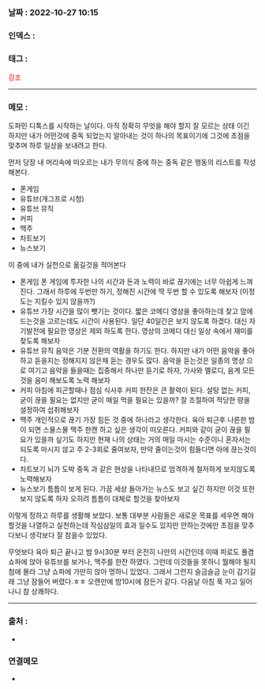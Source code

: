 ### 날짜 :  2022-10-27 10:15

### 인덱스 :

### 태그 :

<span style="color: red">강조</span>

----

### 메모 :

도파민 디톡스를 시작하는 날이다.
아직 정확히 무엇을 해야 할지 잘 모르는 상태 이긴 하지만
내가 어떤것에 중독 되었는지 알아내는 것이 하나의 목표이기에
그것에 초점을 맞추며 하루 일상을 보내려고 한다.

먼저 당장 내 머리속에 떠오르는 
내가 무의식 중에 하는 중독 같은 행동의 리스트를 작성해본다.
- 폰게임
- 유튜브(개그프로 시청)
- 유튜브 뮤직
- 커피
- 맥주
- 차트보기
- 뉴스보기

이 중에 내가 실천으로 옮길것을 적어본다

- 폰게임 
폰 게임에 투자한 나의 시간과 돈과 노력이 바로 끊기에는 너무 아쉽게 느껴진다.
그래서 하루에 두번만 하기, 정해진 시간에 딱 두번 할 수 있도록 해보자 (이정도는 지킬수 있지 않을까?)
- 유튜브
가장 시간을 많이 뺏기는 것이다. 짧은 코메디 영상을 좋아하는데 찾고 맘에 드는것을 고르는데도 시간이 사용된다. 일단 40일간은 보지 않도록 하겠다. 대신 자기발전에 필요한 영상은 제외 하도록 한다.
영상의 코메디 대신 일상 속에서 재미를 찾도록 해보자
- 유튜브 뮤직
음악은 기분 전환의 역활을 하기도 한다. 하지만 내가 어떤 음악을 좋아하고 듣을지는 정해지지 않은채 
듣는 경우도 많다. 음악을 듣는것은 일종의 명상 으로 여기고 음악을 들을때는 집중해서 하나만 듣기로 하자, 가사와 멜로디, 음계 모든것을 음미 해보도록 노력 해보자
- 커피
아침에 피곤할때나 점심 식사후 커피 한잔은 큰 활력이 된다.
설탕 없는 커피, 굳이 끊을 필요는 없지만 굳이 매일 먹을 필요는 있을까? 
잘 조절하여 적당한 량을 설정하여 섭취해보자
- 맥주
개인적으로 끊기 가장 힘든 것 중에 하나라고 생각한다.
육아 퇴근후 나른한 밤이 되면 스물스물 맥주 한캔 하고 싶은 생각이 떠오른다.
커피와 같이 굳이 끊을 필요가 있을까 싶기도 하지만 현재 나의 상태는 거의 매일 마시는 수준이니
혼자서는 되도록 마시지 않고 주 2-3회로 줄여보자, 만약 줄이는것이 힘들다면 아에 끊는것이다. 
- 차트보기
뇌가 도박 중독 과 같은 현상을 나타내므로 엄격하게 철저하게 보지않도록 노력해보자
- 뉴스보기
틈틈이 보게 된다. 
가끔 세상 돌아가는 뉴스도 보고 싶긴 하지만 이것 또한 보지 않도록 하자
오히려 틈틈이 대체로 할것을 찾아보자

이렇게 정하고 하루를 생활해 보았다.
보통 대부분 사람들은 새로운 목표를 세우면 해야할것을 나열하고 실천하는데
작심삼일의 효과 일수도 있지만 안하는것에만 초점을 맞추다보니
생각보다 잘 참을수 있었다.

무엇보다 육아 퇴근 끝나고 밤 9시30분 부터 온전히 나만의 시간인데
이때 피로도 풀겸 쇼파에 앉아 유튜브를 보거나, 맥주를 한잔 하였다.
그런데 이것들을 못하니 뭘해야 될지 첨에 몰라 그냥 쇼파에 가만히 앉아 
멍하니 있었다. 그래서 그런지 슬금슬금 눈이 감기길래 그냥 잠들어 버렸다.ㅎㅎ
오랜만에 밤10시에 잠든거 같다.
다음날 아침 푹 자고 일어나니 참 상쾌하다.


----
### 출처 :
-


### 연결메모
-








